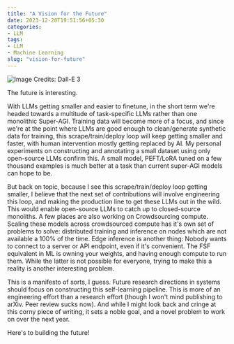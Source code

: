 ```yaml
---
title: "A Vision for the Future"
date: 2023-12-20T19:51:56+05:30
categories:
- LLM
tags:
- LLM
- Machine Learning
slug: "vision-for-future"
---
```


![](/posts/2023/res/bots_landscape.jpg "Image Credits: Dall-E 3")

The future is interesting.

With LLMs getting smaller and easier to finetune, in the short term we're
headed towards a multitude of task-specific LLMs rather than one monolithic
Super-AGI. Training data will become more of a focus, and since we're at the
point where LLMs are good enough to clean/generate synthetic data for training,
this scrape/train/deploy loop will keep getting smaller and faster, with human
intervention mostly getting replaced by AI. My personal experiments on
constructing and annotating a small dataset using only open-source LLMs confirm
this. A small model, PEFT/LoRA tuned on a few thousand examples is much better 
at a task than current super-AGI models can hope to be.

But back on topic, because I see this scrape/train/deploy loop getting smaller,
I believe that the next set of contributions will involve engineering this loop,
and making the production line to get these LLMs out in the wild. This would 
enable open-source LLMs to catch up to closed-source monoliths. A few places 
are also working on Crowdsourcing compute. Scaling these models across 
crowdsourced compute has it's own set of problems to solve: distributed
training and inference on nodes which are not available a 100% of the time.
Edge inference is another thing: Nobody wants to connect to a server or API 
endpoint, even if it's convenient. The FSF equivalent in ML is owning your 
weights, and having enough compute to run them. While the latter is not
possible for everyone, trying to make this a reality is another interesting
problem.

This is a manifesto of sorts, I guess. Future research directions in systems 
should focus on constructing this self-learning pipeline. This is more of an 
engineering effort than a research effort (though I won't mind publishing to 
arXiv. Peer review sucks now). And while I might look back and cringe at this 
corny piece of writing, it sets a noble goal, and a novel problem to work
on over the next year.

Here's to building the future!
